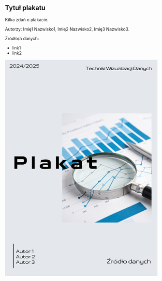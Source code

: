 ## Tytuł plakatu

Kilka zdań o plakacie. 

Autorzy: Imię1 Nazwisko1, Imię2 Nazwisko2, Imię3 Nazwisko3.

Żródło/a danych:
- link1
- link2


<img src="Nazwisko1_Nazwisko2_Nazwisko3.png" align="center" width="600"/>
